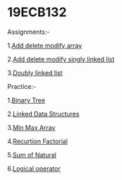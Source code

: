 # 19ECB132

Assignments:-

1.[Add delete modify array](https://github.com/Aagsthya/19ECB132/blob/main/Assingnment_1.c)

2.[Add delete modify singly linked list](https://github.com/Aagsthya/19ECB132/blob/main/Assignment_2.c)

3.[Doubly linked list](https://github.com/Aagsthya/19ECB132/blob/main/Assignment_3.c)

Practice:-

1.[Binary Tree](https://github.com/Aagsthya/19ECB132/blob/main/Binary_Tree.c)

2.[Linked Data Structures](https://github.com/Aagsthya/19ECB132/blob/main/Linear_data_Structures.c)

3.[Min Max Array](https://github.com/Aagsthya/19ECB132/blob/main/MInMaxArray.c)

4.[Recurtion Factorial](https://github.com/Aagsthya/19ECB132/blob/main/RecursionFactorial.c)

5.[Sum of Natural](https://github.com/Aagsthya/19ECB132/blob/main/Sumnatural.c)

6.[Logical operator](https://github.com/Aagsthya/19ECB132/blob/main/Logical.c)
